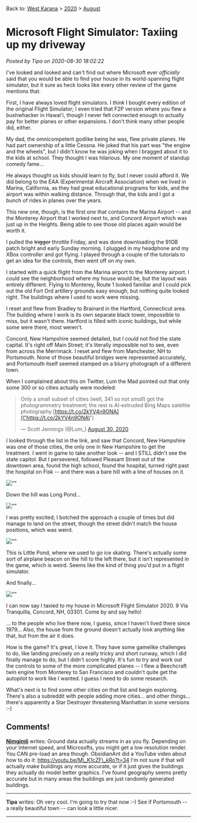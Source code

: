 Back to: [West Karana](/posts/westkarana.md) > [2020](/posts/2020/westkarana.md) > [August](./westkarana.md)
# Microsoft Flight Simulator: Taxiing up my driveway

*Posted by Tipa on 2020-08-30 18:02:22*


I've looked and looked and can't find out where Microsoft ever *officially* said that you would be able to find your house in its world-spanning flight simulator, but it sure as heck looks like every other review of the game mentions that.



First, I have always loved flight simulators. I *think* I bought every edition of the original Flight Simulator; I even tried that F2P version where you flew a bushwhacker in Hawai'i, though I never felt connected enough to actually pay for better planes or other expansions. I don't think many other people did, either.



My dad, the omnicompetent godlike being he was, flew private planes. He had part ownership of a little Cessna. He joked that his part was \"the engine and the wheels\", but I didn't know he was joking when I bragged about it to the kids at school. They thought I was hilarious. My one moment of standup comedy fame...



He always thought us kids should learn to fly, but I never could afford it. We did belong to the EAA (Experimental Aircraft Association) when we lived in Marina, California, as they had great educational programs for kids, and the airport was within walking distance. Through that, the kids and I got a bunch of rides in planes over the years.



This new one, though, is the first one that contains the Marina Airport -- and the Monterey Airport that I worked next to, and Concord Airport which was just up in the Heights. Being able to see those old places again would be worth it.



I pulled the ~~trigger~~ throttle Friday, and was done downloading the 91GB patch bright and early Sunday morning. I plugged in my headphone and my XBox controller and got flying. I played through a couple of the tutorials to get an idea for the controls, then went off on my own.



I started with a quick flight from the Marina airport to the Monterey airport. I could see the neighborhood where my house would be, but the layout was entirely different. Flying to Monterey, Route 1 looked familiar and I could pick out the old Fort Ord artillery grounds easy enough, but nothing quite looked right. The buildings where I used to work were missing.



I reset and flew from Bradley to Brainard in the Hartford, Connecticut area. The building where I work is its own separate black tower, impossible to miss, but it wasn't there. Hartford is filled with iconic buildings, but while some were there, most weren't.



Concord, New Hampshire seemed detailed, but I could not find the state capital. It's right off Main Street; it's literally impossible not to see, even from across the Merrimack. I reset and flew from Manchester, NH to Portsmouth. None of those beautiful bridges were represented accurately, and Portsmouth itself seemed stamped on a blurry photograph of a different town.



When I complained about this on Twitter, Lum the Mad pointed out that only some 300 or so cities actually were modeled:




> Only a small subset of cities (well, 341 so not *small*) got the photogrammetry treatment; the rest is AI-extruded Bing Maps satellite photography.[https://t.co/2kYV4n9ONA](\"https://t.co/2kYV4n9ONA\")
> 
> — Scott Jennings (@Lum\_) [August 30, 2020](\"https://twitter.com/Lum_/status/1300164247377281026?ref_src=twsrc%5Etfw\")

 

I looked through the list in the link, and saw that Concord, New Hampshire was one of those cities, the only one in New Hampshire to get the treatment. I went in game to take another look -- and I STILL didn't see the state capitol. But I persevered, followed Pleasant Street out of the downtown area, found the high school, found the hospital, turned right past the hospital on Fisk -- and there was a bare hill with a line of houses on it.



![\"\"](\"https://chasingdings.com/wp-content/uploads/2020/08/20200830170611_1-1024x576.jpg\")

Down the hill was Long Pond...



![\"\"](\"https://chasingdings.com/wp-content/uploads/2020/08/20200830170545_1-1024x576.jpg\")

I was pretty excited; I botched the approach a couple of times but did manage to land on the street, though the street didn't match the house positions, which was weird.



![\"\"](\"https://chasingdings.com/wp-content/uploads/2020/08/20200830170325_1-1024x576.jpg\")

This is Little Pond, where we used to go ice skating. There's actually some sort of airplane beacon on the hill to the left there, but it isn't represented in the game, which is weird. Seems like the kind of thing you'd put in a flight simulator.



And finally...



![\"\"](\"https://chasingdings.com/wp-content/uploads/2020/08/20200830170238_1-1-1024x576.jpg\")

I can now say I taxied to my house in Microsoft Flight Simulator 2020. 9 Via Tranquilla, Concord, NH, 03301. Come by and say hello!



... to the people who live there now, I guess, since I haven't lived there since 1979... Also, the house from the ground doesn't actually look anything like that, but from the air it does.



How is the game? It's great, I love it. They have some gamelike challenges to do, like landing precisely on a really tricky and short runway, which I did finally manage to do, but I didn't score highly. It's fun to try and work out the controls to some of the more complicated planes -- I flew a Beechcraft twin engine from Monterey to San Francisco and couldn't quite get the autopilot to work like I wanted. I guess I need to do some research.



What's next is to find some other cities on that list and begin exploring. There's also a subreddit with people adding more cities... and other things... there's apparently a Star Destroyer threatening Manhattan in some versions :-)



## Comments!

**[Nimgimli](https://dragonchasers.com)** writes: Ground data actually streams in as you fly. Depending on your Internet speed, and Microsofts, you might get a low resolution render. You CAN pre-load an area though. ObsidianAnt did a YouTube video about how to do it:
https://youtu.be/M\_K1cZF\_kRo?t=34
I'm not sure if that will actually make buildings any more accurate, or if it just gives the buildings they actually do model better graphics.
I've found geography seems pretty accurate but in many areas the buildings are just randomly generated buildings.

---

**Tipa** writes: Oh very cool. I'm going to try that now :-) See if Portsmouth -- a really beautiful town -- can look a little nicer.

---

